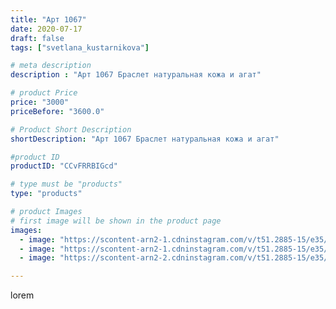 ```yaml
---
title: "Арт 1067"
date: 2020-07-17
draft: false
tags: ["svetlana_kustarnikova"]

# meta description
description : "Арт 1067 Браслет натуральная кожа и агат"

# product Price
price: "3000"
priceBefore: "3600.0"

# Product Short Description
shortDescription: "Арт 1067 Браслет натуральная кожа и агат"

#product ID
productID: "CCvFRRBIGcd"

# type must be "products"
type: "products"

# product Images
# first image will be shown in the product page
images:
  - image: "https://scontent-arn2-1.cdninstagram.com/v/t51.2885-15/e35/108363399_752181948862312_2861805502855307830_n.jpg?se=7&tp=1&_nc_ht=scontent-arn2-1.cdninstagram.com&_nc_cat=104&_nc_ohc=FOrXCYd71gsAX9qi-4w&ccb=7-4&oh=def767c45a69f99306c73cee068396ec&oe=6084C380&ig_cache_key=MjM1NTEyNDMwMDAyMDk2MTA1MA%3D%3D.2-ccb7-4"
  - image: "https://scontent-arn2-1.cdninstagram.com/v/t51.2885-15/e35/106293440_2770508293183941_7492553364998999379_n.jpg?se=7&tp=1&_nc_ht=scontent-arn2-1.cdninstagram.com&_nc_cat=109&_nc_ohc=UNUkhxg0hPYAX8-lZip&ccb=7-4&oh=047805af4e65d04294dec9b154b3e65c&oe=6081F4F1&ig_cache_key=MjM1NTEyNDMwMDA1NDMzMzg1Mw%3D%3D.2-ccb7-4"
  - image: "https://scontent-arn2-2.cdninstagram.com/v/t51.2885-15/e35/109417703_274588303802928_6352167787916031767_n.jpg?se=8&tp=1&_nc_ht=scontent-arn2-2.cdninstagram.com&_nc_cat=100&_nc_ohc=lhOiAfX9vtcAX_jJX58&ccb=7-4&oh=b4cf6837055d1acb5ae4cf1e1518ee20&oe=60834A8A&ig_cache_key=MjM1NTEyNDMwMDA0NjAwMzY1NQ%3D%3D.2-ccb7-4"

---
```

lorem

